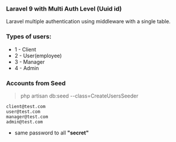 ### Laravel 9 with Multi Auth Level (Uuid id)

Laravel multiple authentication using middleware with a single table.

### Types of users:

- 1 - Client
- 2 - User(employee)
- 3 - Manager
- 4 - Admin 

### Accounts from Seed

> php artisan db:seed --class=CreateUsersSeeder

    client@test.com
    user@test.com
    manager@test.com
    admin@test.com
- same password to all **"secret"**


